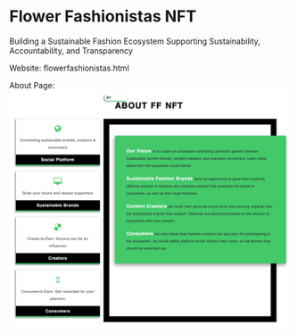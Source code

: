 # Flower Fashionistas NFT

Building a Sustainable Fashion Ecosystem Supporting Sustainability, Accountability, and Transparency

Website: flowerfashionistas.html

About Page:
![alt text](images/about.png?raw=true)